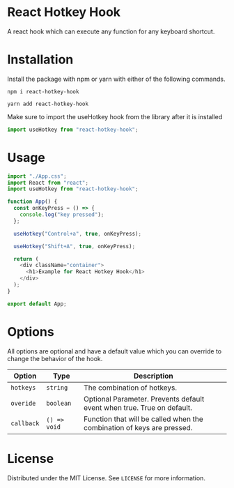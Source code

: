 # React Hotkey Hook

A react hook which can execute any function for any keyboard shortcut.

# Installation

Install the package with npm or yarn with either of the following commands.

```
npm i react-hotkey-hook
```

```
yarn add react-hotkey-hook
```

Make sure to import the useHotkey hook from the library after it is installed

```js
import useHotkey from "react-hotkey-hook";
```

# Usage

```js
import "./App.css";
import React from "react";
import useHotkey from "react-hotkey-hook";

function App() {
  const onKeyPress = () => {
    console.log("key pressed");
  };

  useHotkey("Control+a", true, onKeyPress);

  useHotkey("Shift+A", true, onKeyPress);

  return (
    <div className="container">
      <h1>Example for React Hotkey Hook</h1>
    </div>
  );
}

export default App;
```

# Options

All options are optional and have a default value which you can override to change the behavior of the hook.

| Option     | Type         | Description                                                            |
| ---------- | ------------ | ---------------------------------------------------------------------- |
| `hotkeys`  | `string`     | The combination of hotkeys.                                            |
| `overide`  | `boolean`    | Optional Parameter. Prevents default event when true. True on default. |
| `callback` | `() => void` | Function that will be called when the combination of keys are pressed. |

# License

Distributed under the MIT License. See `LICENSE` for more information.

